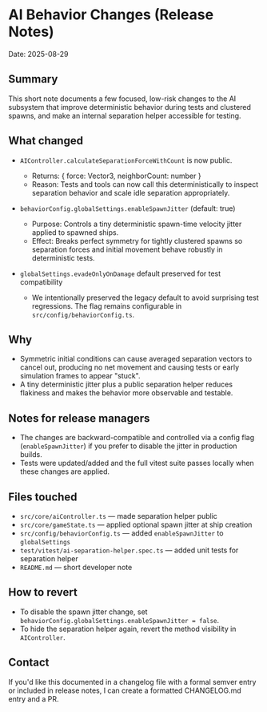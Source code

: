 # AI Behavior Changes (Release Notes)

Date: 2025-08-29

## Summary

This short note documents a few focused, low-risk changes to the AI subsystem that improve deterministic behavior during tests and clustered spawns, and make an internal separation helper accessible for testing.

## What changed

- `AIController.calculateSeparationForceWithCount` is now public.
  - Returns: { force: Vector3, neighborCount: number }
  - Reason: Tests and tools can now call this deterministically to inspect separation behavior and scale idle separation appropriately.

- `behaviorConfig.globalSettings.enableSpawnJitter` (default: true)
  - Purpose: Controls a tiny deterministic spawn-time velocity jitter applied to spawned ships.
  - Effect: Breaks perfect symmetry for tightly clustered spawns so separation forces and initial movement behave robustly in deterministic tests.

- `globalSettings.evadeOnlyOnDamage` default preserved for test compatibility
  - We intentionally preserved the legacy default to avoid surprising test regressions. The flag remains configurable in `src/config/behaviorConfig.ts`.

## Why

- Symmetric initial conditions can cause averaged separation vectors to cancel out, producing no net movement and causing tests or early simulation frames to appear "stuck".
- A tiny deterministic jitter plus a public separation helper reduces flakiness and makes the behavior more observable and testable.

## Notes for release managers

- The changes are backward-compatible and controlled via a config flag (`enableSpawnJitter`) if you prefer to disable the jitter in production builds.
- Tests were updated/added and the full vitest suite passes locally when these changes are applied.

## Files touched

- `src/core/aiController.ts` — made separation helper public
- `src/core/gameState.ts` — applied optional spawn jitter at ship creation
- `src/config/behaviorConfig.ts` — added `enableSpawnJitter` to `globalSettings`
- `test/vitest/ai-separation-helper.spec.ts` — added unit tests for separation helper
- `README.md` — short developer note

## How to revert

- To disable the spawn jitter change, set `behaviorConfig.globalSettings.enableSpawnJitter = false`.
- To hide the separation helper again, revert the method visibility in `AIController`.

## Contact

If you'd like this documented in a changelog file with a formal semver entry or included in release notes, I can create a formatted CHANGELOG.md entry and a PR.
